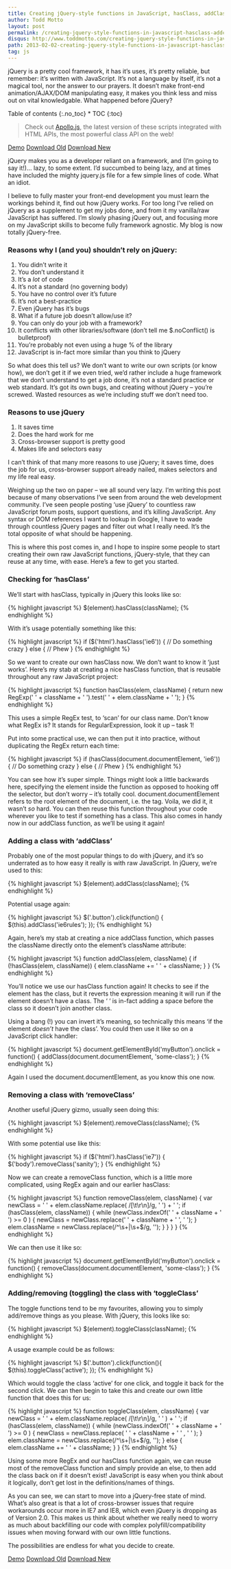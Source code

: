 ```yaml
---
title: Creating jQuery-style functions in JavaScript, hasClass, addClass, removeClass, toggleClass
author: Todd Motto
layout: post
permalink: /creating-jquery-style-functions-in-javascript-hasclass-addclass-removeclass-toggleclass/
disqus: http://www.toddmotto.com/creating-jquery-style-functions-in-javascript-hasclass-addclass-removeclass-toggleclass
path: 2013-02-02-creating-jquery-style-functions-in-javascript-hasclass-addclass-removeclass-toggleclass.md
tag: js
---
```


jQuery is a pretty cool framework, it has it’s uses, it’s pretty reliable, but remember: it’s written with JavaScript. It’s not a language by itself, it’s not a magical tool, nor the answer to our prayers. It doesn’t make front-end animation/AJAX/DOM manipulating easy, it makes you think less and miss out on vital knowledgable. What happened before jQuery?

<div class="toc" markdown="1">
<span class="gamma">Table of contents</span>
{:.no_toc}
* TOC
{:toc}
</div>

> Check out [Apollo.js](/apollo-js-standalone-class-manipulation-api-for-html5-and-legacy-dom/), the latest version of these scripts integrated with HTML APIs, the most powerful class API on the web!

<div class="download-box">
    <a href="//toddmotto.com/labs/reusable-js" onclick="_gaq.push(['_trackEvent', 'Click', 'Demo Reusable JS, 'Reusable JS Demo']);">Demo</a>
    <a href="//toddmotto.com/labs/reusable-js/reusable-js.zip" onclick="_gaq.push(['_trackEvent', 'Click', 'Download Reusable JS, 'Reusable JS Download']);">Download Old</a>
  <a href="//github.com/toddmotto/apollo/archive/master.zip" onclick="_gaq.push(['_trackEvent', 'Click', 'Download Reusable JS, 'Reusable JS Download']);">Download New</a>
</div>

jQuery makes you as a developer reliant on a framework, and (I’m going to say it!)… lazy, to some extent. I’d succumbed to being lazy, and at times have included the mighty jquery.js file for a few simple lines of code. What an idiot.

I believe to fully master your front-end development you must learn the workings behind it, find out how jQuery works. For too long I’ve relied on jQuery as a supplement to get my jobs done, and from it my vanilla/raw JavaScript has suffered. I’m slowly phasing jQuery out, and focusing more on my JavaScript skills to become fully framework agnostic. My blog is now totally jQuery-free.

### Reasons why I (and you) shouldn’t rely on jQuery:

1.  You didn’t write it
2.  You don’t understand it
3.  It’s a *lot* of code
4.  It’s not a standard (no governing body)
5.  You have no control over it’s future
6.  It’s not a best-practice
7.  Even jQuery has it’s bugs
8.  What if a future job doesn’t allow/use it?
9.  You can only do your job with a framework?
10. It conflicts with other libraries/software (don’t tell me $.noConflict() is bulletproof)
11. You’re probably not even using a huge % of the library
12. JavaScript is in-fact more similar than you think to jQuery

So what does this tell us? We don’t want to write our own scripts (or know how), we don’t get it if we even tried, we’d rather include a huge framework that we don’t understand to get a job done, it’s not a standard practice or web standard. It’s got its own bugs, and creating without jQuery – you’re screwed. Wasted resources as we’re including stuff we don’t need too.

### Reasons to use jQuery

1.  It saves time
2.  Does the hard work for me
3.  Cross-browser support is pretty good
4.  Makes life and selectors easy

I can’t think of that many more reasons to use jQuery; it saves time, does the job for us, cross-browser support already nailed, makes selectors and my life real easy.

Weighing up the two on paper – we all sound very lazy. I’m writing this post because of many observations I’ve seen from around the web development community. I’ve seen people posting ‘use jQuery’ to countless raw JavaScript forum posts, support questions, and it’s killing JavaScript. Any syntax or DOM references I want to lookup in Google, I have to wade through countless jQuery pages and filter out what I really need. It’s the total opposite of what should be happening.

This is where this post comes in, and I hope to inspire some people to start creating their own raw JavaScript functions, jQuery-style, that they can reuse at any time, with ease. Here’s a few to get you started.

### Checking for ‘hasClass’

We’ll start with hasClass, typically in jQuery this looks like so:

{% highlight javascript %}
$(element).hasClass(className);
{% endhighlight %}

With it’s usage potentially something like this:

{% highlight javascript %}
if ($('html').hasClass('ie6')) {
      // Do something crazy
} else {
      // Phew
}
{% endhighlight %}

So we want to create our own hasClass now. We don’t want to know it ‘just works’. Here’s my stab at creating a nice hasClass function, that is reusable throughout any raw JavaScript project:

{% highlight javascript %}
function hasClass(elem, className) {
    return new RegExp(' ' + className + ' ').test(' ' + elem.className + ' ');
}
{% endhighlight %}

This uses a simple RegEx test, to ‘scan’ for our class name. Don’t know what RegEx is? It stands for RegularExpression, look it up – task 1!

Put into some practical use, we can then put it into practice, without duplicating the RegEx return each time:

{% highlight javascript %}
if (hasClass(document.documentElement, 'ie6')) {
    // Do something crazy
} else {
    // Phew
}
{% endhighlight %}

You can see how it’s super simple. Things might look a little backwards here, specifying the element inside the function as opposed to hooking off the selector, but don’t worry – it’s totally cool. document.documentElement refers to the root element of the document, i.e. the  tag. Voila, we did it, it wasn’t *so* hard. You can then reuse this function throughout your code wherever you like to test if something has a class. This also comes in handy now in our addClass function, as we’ll be using it again!

### Adding a class with ‘addClass’

Probably one of the most popular things to do with jQuery, and it’s so underrated as to how easy it really is with raw JavaScript. In jQuery, we’re used to this:

{% highlight javascript %}
$(element).addClass(className);
{% endhighlight %}

Potential usage again:

{% highlight javascript %}
$('.button').click(function() {
    $(this).addClass('ie6rules');
});
{% endhighlight %}

Again, here’s my stab at creating a nice addClass function, which passes the className directly onto the element’s className attribute:

{% highlight javascript %}
function addClass(elem, className) {
    if (!hasClass(elem, className)) {
        elem.className += ' ' + className;
    }
}
{% endhighlight %}

You’ll notice we use our hasClass function again! It checks to see if the element has the class, but it reverts the expression meaning it will run if the element doesn’t have a class. The ‘ ‘ is in-fact adding a space before the class so it doesn’t join another class.

Using a bang (!) you can invert it’s meaning, so technically this means ‘if the element *doesn’t* have the class’. You could then use it like so on a JavaScript click handler:

{% highlight javascript %}
document.getElementById('myButton').onclick = function() {
    addClass(document.documentElement, 'some-class');
}
{% endhighlight %}

Again I used the document.documentElement, as you know this one now.

### Removing a class with ‘removeClass’

Another useful jQuery gizmo, usually seen doing this:

{% highlight javascript %}
$(element).removeClass(className);
{% endhighlight %}

With some potential use like this:

{% highlight javascript %}
if ($('html').hasClass('ie7')) {
    $('body').removeClass('sanity');
}
{% endhighlight %}

Now we can create a removeClass function, which is a little more complicated, using RegEx again and our earlier hasClass:

{% highlight javascript %}
function removeClass(elem, className) {
    var newClass = ' ' + elem.className.replace( /[\t\r\n]/g, ' ') + ' ';
    if (hasClass(elem, className)) {
        while (newClass.indexOf(' ' + className + ' ') >= 0 ) {
            newClass = newClass.replace(' ' + className + ' ', ' ');
        }
        elem.className = newClass.replace(/^\s+|\s+$/g, '');
    }
} }
}
{% endhighlight %}

We can then use it like so:

{% highlight javascript %}
document.getElementById('myButton').onclick = function() {
    removeClass(document.documentElement, 'some-class');
}
{% endhighlight %}

### Adding/removing (toggling) the class with ‘toggleClass’

The toggle functions tend to be my favourites, allowing you to simply add/remove things as you please. With jQuery, this looks like so:

{% highlight javascript %}
$(element).toggleClass(className);
{% endhighlight %}

A usage example could be as follows:

{% highlight javascript %}
$('.button').click(function(){
    $(this).toggleClass('active');
});
{% endhighlight %}

Which would toggle the class ‘active’ for one click, and toggle it back for the second click. We can then begin to take this and create our own little function that does this for us:

{% highlight javascript %}
function toggleClass(elem, className) {
    var newClass = ' ' + elem.className.replace( /[\t\r\n]/g, ' ' ) + ' ';
    if (hasClass(elem, className)) {
        while (newClass.indexOf(' ' + className + ' ') >= 0 ) {
            newClass = newClass.replace( ' ' + className + ' ' , ' ' );
        }
        elem.className = newClass.replace(/^\s+|\s+$/g, '');
    } else {
        elem.className += ' ' + className;
    }
}
{% endhighlight %}

Using some more RegEx and our hasClass function again, we can reuse most of the removeClass function and simply provide an else, to then add the class back on if it doesn’t exist! JavaScript is easy when you think about it logically, don’t get lost in the definitions/names of things.

As you can see, we can start to move into a jQuery-free state of mind. What’s also great is that a lot of cross-browser issues that require workarounds occur more in IE7 and IE8, which even jQuery is dropping as of Version 2.0. This makes us think about whether we really need to worry as much about backfilling our code with complex polyfill/compatibility issues when moving forward with our own little functions.

The possibilities are endless for what you decide to create.

<div class="download-box">
    <a href="//toddmotto.com/labs/reusable-js" onclick="_gaq.push(['_trackEvent', 'Click', 'Demo Reusable JS, 'Reusable JS Demo']);">Demo</a>
    <a href="//toddmotto.com/labs/reusable-js/reusable-js.zip" onclick="_gaq.push(['_trackEvent', 'Click', 'Download Reusable JS, 'Reusable JS Download']);">Download Old</a>
  <a href="//github.com/toddmotto/apollo/archive/master.zip" onclick="_gaq.push(['_trackEvent', 'Click', 'Download Reusable JS, 'Reusable JS Download']);">Download New</a>
</div>
